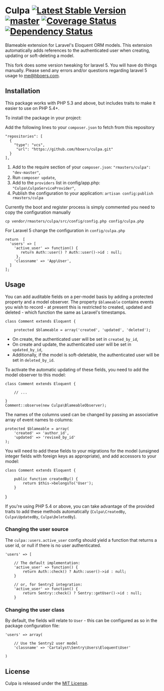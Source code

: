 # Culpa [![Latest Stable Version](https://poser.pugx.org/rmasters/culpa/v/stable.png)](https://packagist.org/packages/rmasters/culpa) [![master](https://travis-ci.org/rmasters/culpa.png?branch=master)](https://travis-ci.org/rmasters/culpa) [![Coverage Status](https://coveralls.io/repos/rmasters/culpa/badge.png)](https://coveralls.io/r/rmasters/culpa) [![Dependency Status](https://www.versioneye.com/user/projects/51e0102690410600020001bb/badge.png)](https://www.versioneye.com/user/projects/51e0102690410600020001bb)

Blameable extension for Laravel's Eloquent ORM models. This extension
automatically adds references to the authenticated user when creating, updating
or soft-deleting a model.

This fork does some version tweaking for laravel 5. You will have do things manually. 
Please send any errors and/or questions regarding laravel 5 usage to <me@hboers.com>.

## Installation

This package works with PHP 5.3 and above, but includes traits to make it easier
to use on PHP 5.4+.

To install the package in your project:

Add the following lines to your `composer.json` to fetch from this repository
   
    "repositories": [                                                                         
      {                                                                                     
        "type": "vcs",                                                                    
         "url": "https://github.com/hboers/culpa.git"                                      
      }                                                                                     
    ],     

1.  Add to the require section of your `composer.json`:
    `"rmasters/culpa": "dev-master"`,
2.  Run `composer update`,
3.  Add to the `providers` list in config/app.php:
    `"Culpa\CulpaServiceProvider"`,
4.  Publish the configuration to your application:
    `artisan config:publish rmasters/culpa`


Currently the boot and register process is simply commented you need to copy the 
configuration manually

    cp vendor/rmasters/culpa/src/config/config.php config/culpa.php

For Laravel 5 change the configuration in `config/culpa.php`

    return  [
      'users' => [
        'active_user' => function() {
           return Auth::user() ? Auth::user()->id : null;
         },
        'classname' => 'App\User',
      ]
    ];

## Usage

You can add auditable fields on a per-model basis by adding a protected property
and a model observer. The property `$blameable` contains events you wish to
record - at present this is restricted to created, updated and deleted - which
function the same as Laravel's timestamps.

    class Comment extends Eloquent {

        protected $blameable = array('created', 'updated', 'deleted');

*   On create, the authenticated user will be set in `created_by_id`,
*   On create and update, the authenticated user will be set in `updated_by_id`,
*   Additionally, if the model is soft-deletable, the authenticated user will be
    set in `deleted_by_id`.

To activate the automatic updating of these fields, you need to add the model
observer to this model:

    class Comment extends Eloquent {

        // ...

    }
    Comment::observe(new Culpa\BlameableObserver);

The names of the columns used can be changed by passing an associative array of event names to columns:

    protected $blameable = array(
        'created' => 'author_id',
        'updated' => 'revised_by_id'
    );

You will need to add these fields to your migrations for the model (unsigned
integer fields with foreign keys as appropriate), and add accessors to your
model:

    class Comment extends Eloquent {

        public function createdBy() {
            return $this->belongsTo('User');
        }

   }

If you're using PHP 5.4 or above, you can take advantage of the provided traits
to add these methods automatically (`Culpa\CreatedBy`, `Culpa\UpdatedBy`,
`Culpa\DeletedBy`).


### Changing the user source

The `culpa::users.active_user` config should yield a function that returns a
user id, or null if there is no user authenticated.

    'users' => [

        // The default implementation:
        'active_user' => function() {
            return Auth::check() ? Auth::user()->id : null;
        }

        // or, for Sentry2 integration:
        'active_user' => function() {
            return Sentry::check() ? Sentry::getUser()->id : null;
        }


### Changing the user class

By default, the fields will relate to `User` - this can be configured as so in
the package configuration file:

    'users' => array(

        // Use the Sentry2 user model
        'classname' => 'Cartalyst\Sentry\Users\Eloquent\User'

    )


## License

Culpa is released under the [MIT License](LICENSE).

